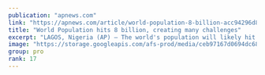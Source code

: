 ```yaml
---
publication: "apnews.com"
link: "https://apnews.com/article/world-population-8-billion-acc94296d8aeb06e64daff9e597e0214"
title: "World Population hits 8 billion, creating many challenges"
excerpt: "LAGOS, Nigeria (AP) — The world's population will likely hit an estimated 8 billion people  on Tuesday, according to a United Nations projection, with much of the growth coming from developing nations"
image: "https://storage.googleapis.com/afs-prod/media/ceb97167d0694dc686d6a78968a09d92/3000.jpeg"
group: pro
rank: 17
---
```

